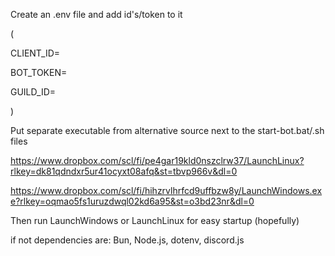 Create an .env file and add id's/token to it 

(

CLIENT_ID=

BOT_TOKEN=

GUILD_ID=

)

Put separate executable from alternative source next to the start-bot.bat/.sh files

https://www.dropbox.com/scl/fi/pe4gar19kld0nszclrw37/LaunchLinux?rlkey=dk81qdndxr5ur41ocyxt08afq&st=tbvp966v&dl=0

https://www.dropbox.com/scl/fi/hihzrvlhrfcd9uffbzw8y/LaunchWindows.exe?rlkey=oqmao5fs1uruzdwql02kd6a95&st=o3bd23nr&dl=0


Then run LaunchWindows or LaunchLinux for easy startup (hopefully)


if not dependencies are:
Bun, Node.js, dotenv, discord.js
